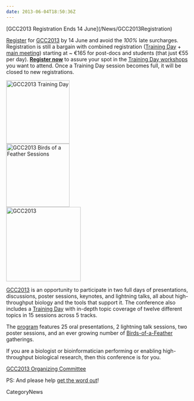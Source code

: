 ```yaml
---
date: 2013-06-04T18:50:36Z
---
```

<div class='newsItemHeader'>[GCC2013 Registration Ends 14 June](/News/GCC2013Registration)</div>

[Register](/Events/GCC2013/Register) for [GCC2013](/Events/GCC2013) by 14 June and avoid the *100%* late surcharges.  Registration is still a bargain with combined registration ([Training Day](/Events/GCC2013/TrainingDay) + [main meeting](/Events/GCC2013/Program)) starting at ~ €165 for post-docs and students (that just €55 per day). **[Register now](/Events/GCC2013/Register)** to assure your spot in the [Training Day workshops](/Events/GCC2013/TrainingDay) you want to attend.  Once a Training Day session becomes full, it will be closed to new registrations. 

<div class='right'><a href='/Events/GCC2013'><img src='/Images/Logos/GCC2013TrainingDayLogo300.png' alt='GCC2013 Training Day' width="170px" /></a><br />
<a href='/Events/GCC2013'><img src='/Images/Logos/GCC2013BoFLogo.png' alt='GCC2013 Birds of a Feather Sessions' width="170px" /></a></div>
<div class='left'><a href='/Events/GCC2013'><img src='/Images/Logos/GCC2013Logo400.png' alt='GCC2013' width="200px" /></a></div>

[GCC2013](/Events/GCC2013) is an opportunity to participate in two full days of presentations, discussions, poster sessions, keynotes, and lightning talks, all about high-throughput biology and the tools that support it. The conference also includes a [Training Day](/Events/GCC2013/TrainingDay) with in-depth topic coverage of twelve different topics in 15 sessions across 5 tracks.

The [program](/Events/GCC2013/Program) features 25 oral presentations, 2 lightning talk sessions, two poster sessions, and an ever growing number of [Birds-of-a-Feather](/Events/GCC2013/BoF) gatherings.

If you are a biologist or bioinformatician performing or enabling high-throughput biological research, then this conference is for you.

[GCC2013 Organizing Committee](/Events/GCC2013/Organizers)

PS: And please help [get the word out](/Events/GCC2013/Promotion)!





CategoryNews
